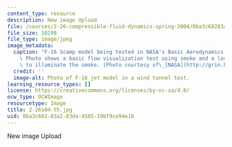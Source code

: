```yaml
---
content_type: resource
description: New image Upload
file: /courses/2-26-compressible-fluid-dynamics-spring-2004/8ba3c68283a283da458519bf9ce94e18_2-26s04-th.jpg
file_size: 10298
file_type: image/jpeg
image_metadata:
  caption: "F-16 Scamp model being tested in NASA's Basic Aerodynamics Research Tunnel.\
    \ Photo shows a basic flow visualization test using smoke and a laser light sheet\
    \ to illuminate the smoke. (Photo courtesy of\_[NASA](http://grin.hq.nasa.gov/index.html).)"
  credit: ''
  image-alt: Photo of F-16 jet model in a wind tunnel test.
learning_resource_types: []
license: https://creativecommons.org/licenses/by-nc-sa/4.0/
ocw_type: OCWImage
resourcetype: Image
title: 2-26s04-th.jpg
uid: 8ba3c682-83a2-83da-4585-19bf9ce94e18
---
```

New image Upload